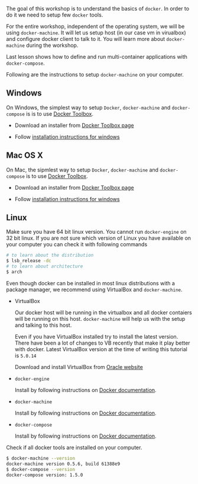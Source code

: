 The goal of this workshop is to understand the basics of `docker`. In order to
do it we need to setup few `docker` tools. 

For the entire workshop, independent of the operating system, we will be using
`docker-machine`. It will let us setup host (in our case vm in virualbox)
and configure docker client to talk to it. You will learn more about
`docker-machine` during the workshop.

Last lesson shows how to define and run multi-container applications with `docker-compose`.

Following are the instructions to setup `docker-machine` on your computer.


## Windows
On Windows, the simplest way to setup `Docker`, `docker-machine` and `docker-compose` is
is to use [Docker Toolbox](https://www.docker.com/docker-toolbox).

* Download an installer from
[Docker Toolbox page](https://www.docker.com/docker-toolbox)

* Follow
[installation instructions for windows](https://docs.docker.com/windows/step_one/)

## Mac OS X
On Mac, the sipmlest way to setup `Docker`, `docker-machine` and `docker-compose`
is to use [Docker Toolbox](https://www.docker.com/docker-toolbox).

* Download an installer from
[Docker Toolbox page](https://www.docker.com/docker-toolbox)

* Follow
[installation instructions for windows](https://docs.docker.com/mac/step_one/)

## Linux
Make sure you have 64 bit linux version. You cannot run `docker-engine` on
32 bit linux. If you are not sure which version of Linux you have available
on your computer you can check it with following commands
```sh
# to learn about the distribution
$ lsb_release -dc
# to learn about architecture
$ arch
```

Even though docker can be installed in most linux distributions with a package
manager, we recommend using VirtualBox and `docker-machine`.

* VirtualBox
    
    Our docker host will be running in the virtualbox and all docker contaiers
    will be running on this host. `docker-machine` will help us with the setup
    and talking to this host.
    
    Even if you have VirtualBox installed try to install the latest version.
    There have been a lot of changes to VB recently that make it play better
    with docker. Latest VirtualBox version at the time of writing this tutorial
    is `5.0.14`

    Download and install VirtualBox from
    [Oracle website](https://www.virtualbox.org/wiki/Linux_Downloads)
    
* `docker-engine`

    Install by following instructions on
    [Docker documentation](https://docs.docker.com/engine/installation/).
    
* `docker-machine`
   
    Install by following instructions on
    [Docker documentation](https://docs.docker.com/machine/install-machine/).
    
* `docker-compose`

    Install by following instructions on
    [Docker documentation](https://docs.docker.com/compose/install/).
    
Check if all docker tools are installed on your computer.
```sh
$ docker-machine --version
docker-machine version 0.5.6, build 61388e9
$ docker-compose --version
docker-compose version: 1.5.0
```